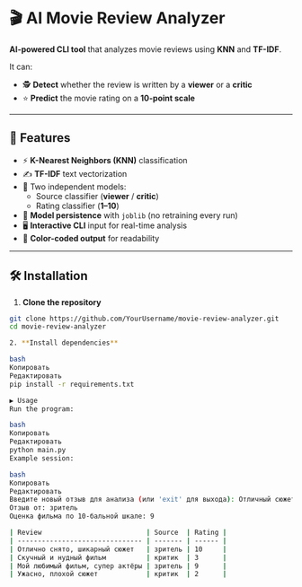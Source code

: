 # 🎬 AI Movie Review Analyzer

**AI-powered CLI tool** that analyzes movie reviews using **KNN** and **TF-IDF**.

It can:
- 🕵️ **Detect** whether the review is written by a **viewer** or a **critic**
- ⭐ **Predict** the movie rating on a **10-point scale**

---

## 📌 Features

- ⚡ **K-Nearest Neighbors (KNN)** classification  
- ✍ **TF-IDF** text vectorization  
- 🎯 Two independent models:  
  - Source classifier (**viewer** / **critic**)  
  - Rating classifier (**1–10**)  
- 💾 **Model persistence** with `joblib` (no retraining every run)  
- 🖥 **Interactive CLI** input for real-time analysis  
- 🎨 **Color-coded output** for readability  

---

## 🛠 Installation

1. **Clone the repository**  
```bash
git clone https://github.com/YourUsername/movie-review-analyzer.git
cd movie-review-analyzer

2. **Install dependencies**

bash
Копировать
Редактировать
pip install -r requirements.txt

▶ Usage
Run the program:

bash
Копировать
Редактировать
python main.py
Example session:

bash
Копировать
Редактировать
Введите новый отзыв для анализа (или 'exit' для выхода): Отличный сюжет, шикарная игра актёров
Отзыв от: зритель
Оценка фильма по 10-бальной шкале: 9

| Review                          | Source  | Rating |
| ------------------------------- | ------- | ------ |
| Отлично снято, шикарный сюжет   | зритель | 10     |
| Скучный и нудный фильм          | критик  | 3      |
| Мой любимый фильм, супер актёры | зритель | 9      |
| Ужасно, плохой сюжет            | критик  | 2      |
